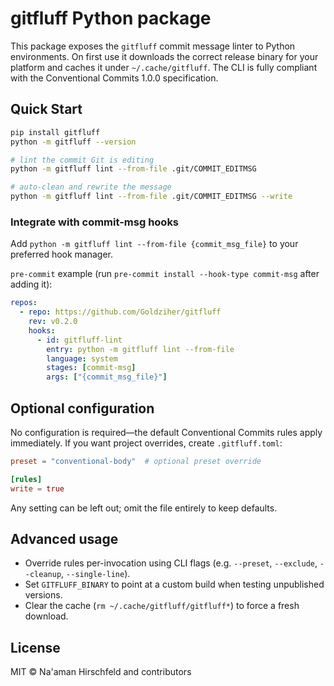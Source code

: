 # gitfluff Python package

This package exposes the `gitfluff` commit message linter to Python environments. On first use it downloads the correct release binary for your platform and caches it under `~/.cache/gitfluff`. The CLI is fully compliant with the Conventional Commits 1.0.0 specification.

## Quick Start

```bash
pip install gitfluff
python -m gitfluff --version

# lint the commit Git is editing
python -m gitfluff lint --from-file .git/COMMIT_EDITMSG

# auto-clean and rewrite the message
python -m gitfluff lint --from-file .git/COMMIT_EDITMSG --write
```

### Integrate with commit-msg hooks

Add `python -m gitfluff lint --from-file {commit_msg_file}` to your preferred hook manager.

`pre-commit` example (run `pre-commit install --hook-type commit-msg` after adding it):

```yaml
repos:
  - repo: https://github.com/Goldziher/gitfluff
    rev: v0.2.0
    hooks:
      - id: gitfluff-lint
        entry: python -m gitfluff lint --from-file
        language: system
        stages: [commit-msg]
        args: ["{commit_msg_file}"]
```

## Optional configuration

No configuration is required—the default Conventional Commits rules apply immediately. If you want project overrides, create `.gitfluff.toml`:

```toml
preset = "conventional-body"  # optional preset override

[rules]
write = true
```

Any setting can be left out; omit the file entirely to keep defaults.

## Advanced usage

- Override rules per-invocation using CLI flags (e.g. `--preset`, `--exclude`, `--cleanup`, `--single-line`).
- Set `GITFLUFF_BINARY` to point at a custom build when testing unpublished versions.
- Clear the cache (`rm ~/.cache/gitfluff/gitfluff*`) to force a fresh download.

## License

MIT © Na'aman Hirschfeld and contributors

